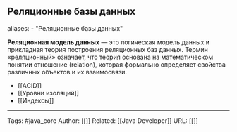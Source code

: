 ## Реляционные базы данных
aliases: 
	- "Реляционные базы данных"

**Реляционная модель данных** — это логическая модель данных и прикладная теория построения реляционных баз данных. Термин «реляционный» означает, что теория основана на математическом понятии отношение (relation), которая формально определяет свойства различных объектов и их взаимосвязи.

- [[ACID]]
- [[Уровни изоляций]]
- [[Индексы]]


---
Tags: #java_core
Author: [[]]
Related: [[Java Developer]]
URL: [[]]